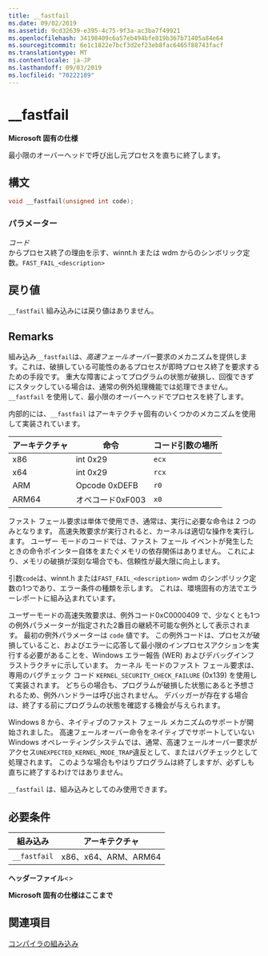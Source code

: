 ```yaml
---
title: __fastfail
ms.date: 09/02/2019
ms.assetid: 9cd32639-e395-4c75-9f3a-ac3ba7f49921
ms.openlocfilehash: 34198409c6a57eb494bfe819b367b71405a84e64
ms.sourcegitcommit: 6e1c1822e7bcf3d2ef23eb8fac6465f88743facf
ms.translationtype: MT
ms.contentlocale: ja-JP
ms.lasthandoff: 09/03/2019
ms.locfileid: "70222189"
---
```

# <a name="__fastfail"></a>__fastfail

**Microsoft 固有の仕様**

最小限のオーバーヘッドで呼び出し元プロセスを直ちに終了します。

## <a name="syntax"></a>構文

```C
void __fastfail(unsigned int code);
```

### <a name="parameters"></a>パラメーター

*コード*\
からプロセス終了の理由を示す、winnt.h または wdm からのシンボリック定数。`FAST_FAIL_<description>`

## <a name="return-value"></a>戻り値

`__fastfail` 組み込みには戻り値はありません。

## <a name="remarks"></a>Remarks

組み込み`__fastfail`は、*高速フェールオーバー*要求のメカニズムを提供します。これは、破損している可能性のあるプロセスが即時プロセス終了を要求するための手段です。 重大な障害によってプログラムの状態が破損し、回復できずにスタックしている場合は、通常の例外処理機能では処理できません。 `__fastfail` を使用して、最小限のオーバーヘッドでプロセスを終了します。

内部的には、`__fastfail` はアーキテクチャ固有のいくつかのメカニズムを使用して実装されています。

|アーキテクチャ|命令|コード引数の場所|
|------------------|-----------------|-------------------------------|
|x86|int 0x29|`ecx`|
|x64|int 0x29|`rcx`|
|ARM|Opcode 0xDEFB|`r0`|
|ARM64|オペコード0xF003|`x0`|

ファスト フェール要求は単体で使用でき、通常は、実行に必要な命令は 2 つのみとなります。 高速失敗要求が実行されると、カーネルは適切な操作を実行します。 ユーザー モードのコードでは、ファスト フェール イベントが発生したときの命令ポインター自体をまたぐメモリの依存関係はありません。 これにより、メモリの破損が深刻な場合でも、信頼性が最大限に向上します。

引数`code`は、winnt.h または`FAST_FAIL_<description>` wdm のシンボリック定数の1つであり、エラー条件の種類を示します。 これは、環境固有の方法でエラーレポートに組み込まれています。

ユーザーモードの高速失敗要求は、例外コード0xC0000409 で、少なくとも1つの例外パラメーターが指定された2番目の継続不可能な例外として表示されます。 最初の例外パラメーターは `code` 値です。 この例外コードは、プロセスが破損していること、およびエラーに応答して最小限のインプロセスアクションを実行する必要があることを、Windows エラー報告 (WER) およびデバッグインフラストラクチャに示しています。 カーネル モードのファスト フェール要求は、専用のバグチェック コード `KERNEL_SECURITY_CHECK_FAILURE` (0x139) を使用して実装されます。 どちらの場合も、プログラムが破損した状態にあると予想されるため、例外ハンドラーは呼び出されません。 デバッガーが存在する場合は、終了する前にプログラムの状態を確認する機会が与えられます。

Windows 8 から、ネイティブのファスト フェール メカニズムのサポートが開始されました。 高速フェールオーバー命令をネイティブでサポートしていない Windows オペレーティングシステムでは、通常、高速フェールオーバー要求がアクセス`UNEXPECTED_KERNEL_MODE_TRAP`違反として、またはバグチェックとして処理されます。 このような場合もやはりプログラムは終了しますが、必ずしも直ちに終了するわけではありません。

`__fastfail` は、組み込みとしてのみ使用できます。

## <a name="requirements"></a>必要条件

|組み込み|アーキテクチャ|
|---------------|------------------|
|`__fastfail`|x86、x64、ARM、ARM64|

**ヘッダーファイル**\<>

**Microsoft 固有の仕様はここまで**

## <a name="see-also"></a>関連項目

[コンパイラの組み込み](../intrinsics/compiler-intrinsics.md)
